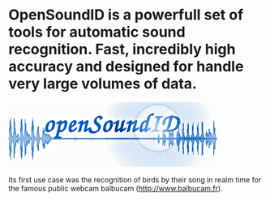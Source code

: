 # OpenSoundID is a powerfull set of tools for automatic sound recognition. Fast, incredibly high accuracy and designed for handle very large volumes of data.

![logo](opensoundid2.png)

Its first use case was the recognition of birds by their song in realm time for the famous public webcam balbucam (http://www.balbucam.fr). 
